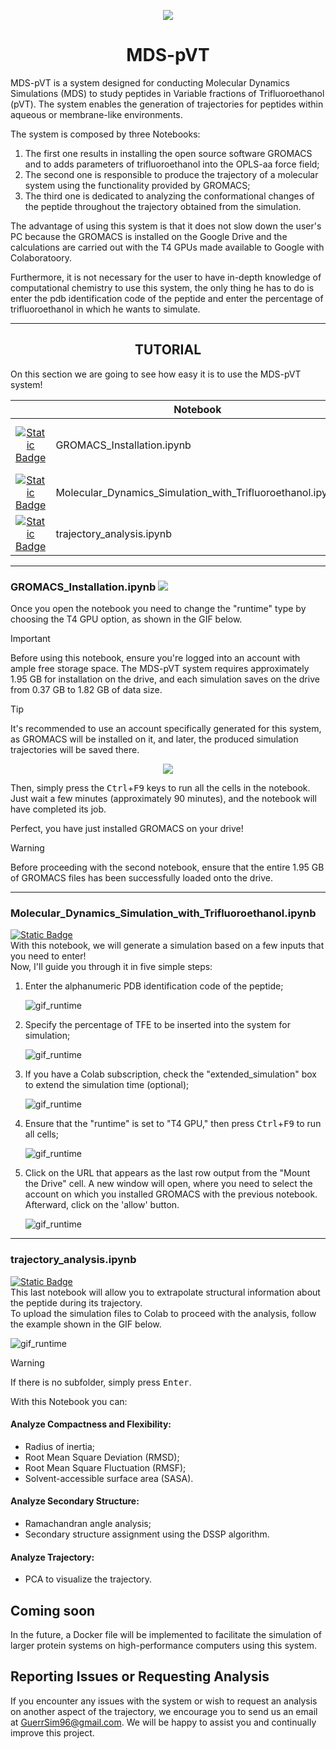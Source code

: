 <p align="center">
  <img src="https://github.com/GuerrSim96/MDS-PVT/blob/main/other/logo/basic_MDS-pVT.png" />
</p>

<h1 align="center"> MDS-pVT </h1>
MDS-pVT is a system designed for conducting Molecular Dynamics Simulations (MDS) to study peptides in Variable fractions of Trifluoroethanol (pVT).  
The system enables the generation of trajectories for peptides within aqueous or membrane-like environments.

The system is composed by three Notebooks:
1.  The first one results in installing the open source software GROMACS and to adds parameters of trifluoroethanol into the OPLS-aa force field;
1.  The second one is responsible to produce the trajectory of a molecular system using the functionality provided by GROMACS;
1.  The third one is dedicated to analyzing the conformational changes of the peptide throughout the trajectory obtained from the simulation.

The advantage of using this system is that it does not slow down the user's PC because the GROMACS is installed on the Google Drive and the calculations are carried out with the T4 GPUs made available to Google with Colaboratoory.

Furthermore, it is not necessary for the user to have in-depth knowledge of computational chemistry to use this system, the only thing he has to do is enter the pdb identification code of the peptide and enter the percentage of trifluoroethanol in which he wants to simulate.

---
<h2 align="center"> TUTORIAL </h2>
On this section we are going to see how easy it is to use the MDS-pVT system!

| | Notebook | Description |
| :---: | --- | --- |
| [![Static Badge](https://img.shields.io/badge/Take_a_look-dodgerblue?logo=github&labelColor=gray)](https://github.com/GuerrSim96/MDS-pVT/blob/main/GROMACS_installation.ipynb) | GROMACS_Installation.ipynb | Install GROMACS on your Drive |
| [![Static Badge](https://img.shields.io/badge/Take_a_look-dodgerblue?logo=github&labelColor=gray)](https://github.com/GuerrSim96/MDS-pVT/blob/main/Molecular_Dynamics_Simulation_with_Trifluoroethanol.ipynb) | Molecular_Dynamics_Simulation_with_Trifluoroethanol.ipynb | Run MD simulations on Colab |
| [![Static Badge](https://img.shields.io/badge/Take_a_look-dodgerblue?logo=github&labelColor=gray)](https://github.com/GuerrSim96/MDS-pVT/blob/main/trajectory_analysis.ipynb) | trajectory_analysis.ipynb | Analyze the trajectory on Colab |

---
<h3> GROMACS_Installation.ipynb <a href="https://colab.research.google.com/github/GuerrSim96/Molecular_Dynamics_Simulation_with_Trifluoroethanol/blob/main/GROMACS_installation.ipynb"><img src="https://img.shields.io/badge/Open_it-goldenrod?logo=googlecolab&labelColor=gray"/></a></h3>

Once you open the notebook you need to change the "runtime" type by choosing the T4 GPU option, as shown in the GIF below.  

> [!IMPORTANT]
> Before using this notebook, ensure you're logged into an account with ample free storage space.
> The MDS-pVT system requires approximately 1.95 GB for installation on the drive, and each simulation saves on the drive from 0.37 GB to 1.82 GB of data size.

> [!TIP]
> It's recommended to use an account specifically generated for this system, as GROMACS will be installed on it, and later, the produced simulation trajectories will be saved there.

<p align="center">
<img src="other/gif/change_runtime.gif"/>
</p>

Then, simply press the <kbd>Ctrl</kbd>+<kbd>F9</kbd> keys to run all the cells in the notebook.  
Just wait a few minutes (approximately 90 minutes), and the notebook will have completed its job.  

Perfect, you have just installed GROMACS on your drive!  

> [!WARNING]
> Before proceeding with the second notebook, ensure that the entire 1.95 GB of GROMACS files has been successfully loaded onto the drive.  

---
### Molecular_Dynamics_Simulation_with_Trifluoroethanol.ipynb
[![Static Badge](https://img.shields.io/badge/Open_it-goldenrod?logo=googlecolab&labelColor=gray)](https://colab.research.google.com/github/GuerrSim96/Molecular_Dynamics_Simulation_with_Trifluoroethanol/blob/main/Molecular_Dynamics_Simulation_with_Trifluoroethanol.ipynb)    
With this notebook, we will generate a simulation based on a few inputs that you need to enter!  
Now, I'll guide you through it in five simple steps:  
1. Enter the alphanumeric PDB identification code of the peptide;

   ![gif_runtime](other/gif/insert_pdb_id.gif)

1. Specify the percentage of TFE to be inserted into the system for simulation;

   ![gif_runtime](other/gif/tfe_percentage.gif)
  
1. If you have a Colab subscription, check the "extended_simulation" box to extend the simulation time (optional);

   ![gif_runtime](other/gif/optional.gif)
   
1. Ensure that the "runtime" is set to "T4 GPU," then press <kbd>Ctrl</kbd>+<kbd>F9</kbd> to run all cells;

   ![gif_runtime](other/gif/set_runtime.gif)

1. Click on the URL that appears as the last row output from the "Mount the Drive" cell. A new window will open, where you need to select the account on which you installed GROMACS with the previous notebook. Afterward, click on the 'allow' button.

   ![gif_runtime](other/gif/drive_mounted.gif)

---
### trajectory_analysis.ipynb
[![Static Badge](https://img.shields.io/badge/Open_it-goldenrod?logo=googlecolab&labelColor=gray)](https://colab.research.google.com/github/GuerrSim96/Molecular_Dynamics_Simulation_with_Trifluoroethanol/blob/main/trajectory_analysis.ipynb)  
This last notebook will allow you to extrapolate structural information about the peptide during its trajectory.  
To upload the simulation files to Colab to proceed with the analysis, follow the example shown in the GIF below.

   ![gif_runtime](other/gif/upload.gif)

> [!WARNING]
> If there is no subfolder, simply press <kbd>Enter</kbd>.

With this Notebook you can:

#### Analyze Compactness and Flexibility:
* Radius of inertia;
* Root Mean Square Deviation (RMSD);
* Root Mean Square Fluctuation (RMSF);
* Solvent-accessible surface area (SASA).

#### Analyze Secondary Structure:
* Ramachandran angle analysis;
* Secondary structure assignment using the DSSP algorithm.

#### Analyze Trajectory:
* PCA to visualize the trajectory.

## Coming soon
In the future, a Docker file will be implemented to facilitate the simulation of larger protein systems on high-performance computers using this system.  

## Reporting Issues or Requesting Analysis

If you encounter any issues with the system or wish to request an analysis on another aspect of the trajectory, we encourage you to send us an email at [GuerrSim96@gmail.com](mailto:guerrsim96@gmail.com).
We will be happy to assist you and continually improve this project.
